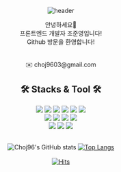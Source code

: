 <div align="center">

![header](https://capsule-render.vercel.app/api?type=waving&color=timeGradient&height=250&section=header&text=Welcome&fontSize=80)

<p>
안녕하세요👋<br/>
프론트엔드 개발자 조준영입니다!<br/>
Github 방문을 환영합니다!<br/><br/><br/>
✉️ choj9603@gmail.com
</p>



<h2>🛠️ Stacks & Tool 🛠️</h2>
<img src="https://img.shields.io/badge/HTML5-E34F26?style=flat-square&logo=html5&logoColor=white"/>
<img src="https://img.shields.io/badge/CSS3-1572B6?style=flat-square&logo=css3&logoColor=white"/>
<img src="https://img.shields.io/badge/JavaScript-F7DF1E?style=flat-square&logo=javascript&logoColor=white"/>
<img src="https://img.shields.io/badge/TypeScript-3178C6?style=flat-square&logo=TypeScript&logoColor=white"/>
<img src="https://img.shields.io/badge/React-61DAFB?style=flat-square&logo=react&logoColor=white"/>
<img src="https://img.shields.io/badge/next.js-000000?style=for-the-badge&logo=next.js&logoColor=white"> 
<br/>
<img src="https://img.shields.io/badge/sass-CC6699?style=for-the-badge&logo=sass&logoColor=white">
<img src="https://img.shields.io/badge/tailwindcss-06B6D4?style=for-the-badge&logo=tailwindcss&logoColor=white">
<img src="https://img.shields.io/badge/bootstrap-7952B3?style=for-the-badge&logo=bootstrap&logoColor=white">
<img src="https://img.shields.io/badge/styledcomponents-DB7093?style=for-the-badge&logo=styledcomponents&logoColor=white">
<br/>
<img src="https://img.shields.io/badge/Git-F05032?style=flat-square&logo=git&logoColor=white"/>
<img src="https://img.shields.io/badge/SourceTree-0052CC?style=flat-square&logo=sourcetree&logoColor=white"/>
<img src="https://img.shields.io/badge/Visual Studio Code-007ACC?style=flat-square&logo=visualstudiocode&logoColor=white"/>
<br/>
<br/>
 
 

![Choj96's GitHub stats](https://github-readme-stats.vercel.app/api?username=choj96&theme=dark&show_icons=true)
 [![Top Langs](https://github-readme-stats.vercel.app/api/top-langs/?username=choj96&theme=dark&show&layout=compact)](https://github.com/anuraghazra/github-readme-stats)
<br/>
<br/>
 [![Hits](https://hits.seeyoufarm.com/api/count/incr/badge.svg?url=https%3A%2F%2Fgithub.com%2Fchoj96%2Fhit-counter&count_bg=%23DFDFDF&title_bg=%23144F40&icon=react.svg&icon_color=%2300CCFF&title=hits&edge_flat=false)](https://hits.seeyoufarm.com)
 

</div>
